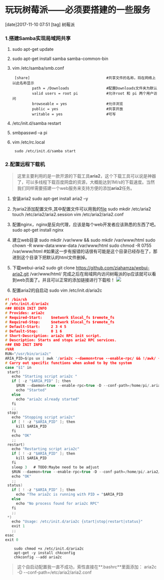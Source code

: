 # 玩玩树莓派——必须要搭建的一些服务
[date]2017-11-10 07:51
[tag] 树莓派

### 1.搭建Samba实现局域网共享

1. sudo apt-get update
2. sudo apt-get install samba samba-common-bin
3. vim /etc/samba/smb.conf

        [share]                                   #共享文件的名称，将在网络上以此名称显示
                path = /Downloads                 #配置Downloads文件夹为默认
                valid users = root pi             #允许root 和 pi 两个用户访问
                browseable = yes                  #允许浏览                                 
                public = yes                      #共享开放                                      
                writable = yes                    #可写

4. /etc/init.d/samba restart
5. smbpasswd –a pi  
6. vim /etc/rc.local

        sudo /etc/init.d/samba start

### 2.配置远程下载机
> 这里主要利用的是一款开源的下载工具**aria2**，这个下载工具可以说是神器了，可以多线程下载百度网盘的资源，大概能达到1M/s的下载速度。当然我们同样需要搭建一个web服务来支持方便的添加**aria2**任务。

1. 安装aria2
        sudo apt-get install aria2 –y
2. 为aria2添加配置文件,其中配置文件可以用我的[file](https://github.com/PangPangPangPangPang/dotfiles/blob/master/aria2.conf)
        sudo mkdir /etc/aria2
        touch /etc/aria2/aria2.session
        vim /etc/aria2/aria2.conf

3. 配置nginx，nginx是反向代理，应该是每个web开发者应该熟悉的东西了吧。
         sudo apt-get install nginx
4. 建立web目录
        sudo mkdir /var/www && sudo mkdir /var/www/html
        sudo chown -R www-data:www-data /var/www/html
        sudo chmod -R 0755 /var/www/html
        #如果这一步有报错的话很有可能是这个目录已经存在了，那进到这个目录下把默认的html文件删掉。
5. 下载webui-aria2
        sudo git clone https://github.com/ziahamza/webui-aria2.git /var/www/html/
        完成之后在局域网内访问树莓派的ip应该就可以看到web页面了。并且可以正常的添加链接进行下载啦！
 ![](http://ww1.sinaimg.cn/large/6ccb17ably1flc7ycypw2j21h90q2dhl.jpg)

6. 配置aria2的自启动
        sudo vim /etc/init.d/aria2c 


 ```c
#! /bin/sh
# /etc/init.d/aria2c
### BEGIN INIT INFO
# Provides: aria2c
# Required-Start:    $network $local_fs $remote_fs
# Required-Stop:     $network $local_fs $remote_fs
# Default-Start:     2 3 4 5
# Default-Stop:      0 1 6
# Short-Description: aria2c RPC init script.
# Description: Starts and stops aria2 RPC services.
### END INIT INFO
#VAR
RUN="/usr/bin/aria2c"
ARIA_PID=$(ps ux | awk '/aria2c --daemon=true --enable-rpc/ && !/awk/ {print $2}')
# Carry out specific functions when asked to by the system
case "$1" in
  start)
    echo "Starting script aria2c "
    if [ -z "$ARIA_PID" ]; then
      $RUN --daemon=true --enable-rpc=true -D --conf-path=/home/pi/.aria2/aria2.conf
      echo "Started"
    else
      echo "aria2c already started"
    fi
    ;;
  stop)
    echo "Stopping script aria2c"
    if [ ! -z "$ARIA_PID" ]; then
      kill $ARIA_PID
    fi
    echo "OK"
    ;;
  restart)
    echo "Restarting script aria2c"
    if [ ! -z "$ARIA_PID" ]; then
      kill $ARIA_PID
    fi
    sleep 3   # TODO:Maybe need to be adjust
    $RUN --daemon=true --enable-rpc=true -D --conf-path=/home/pi/.aria2/aria2.conf
    echo "OK"
    ;;
  status)
    if [ ! -z "$ARIA_PID" ]; then
      echo "The aria2c is running with PID = "$ARIA_PID
    else
      echo "No process found for aria2c RPC"
    fi
    ;;
  *)
    echo "Usage: /etc/init.d/aria2c {start|stop|restart|status}"
    exit 1
    ;;
esac
exit 0
```

        
        sudo chmod +x /etc/init.d/aria2c
        apt-get -y install chkconfig
        chkconfig --add aria2c

> 这个自启动配置我一直不成功，索性直接在**.bashrc**里面添加：
> aria2c -D --conf-path=/etc/aria2/aria2.conf
